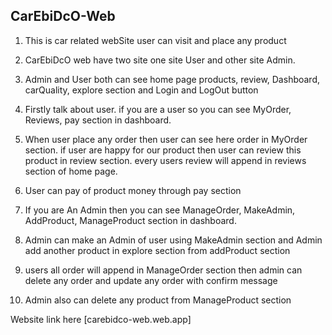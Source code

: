 ## CarEbiDcO-Web
1. This is car related webSite user can visit and place any product

2. CarEbiDcO web have two site one site User and other site Admin.

3. Admin and User both can see home page products, review, Dashboard, carQuality, explore section and Login and LogOut button

4. Firstly talk about user. if you are a user so you can see MyOrder, Reviews, pay section in dashboard.

5. When user place any order then user can see here order in MyOrder section. if user are happy for our product then user can review this product in review section. every users review will append in reviews section of home page.

6. User can pay of product money through pay section

7. If you are An Admin then you can see ManageOrder, MakeAdmin, AddProduct, ManageProduct section in dashboard.

8. Admin can make an Admin of user using MakeAdmin section and Admin add another product in explore section from addProduct section

9. users all order will append in ManageOrder section then admin can delete any order and update any order with confirm message

10. Admin also can delete any product from ManageProduct section

Website link here [carebidco-web.web.app]



